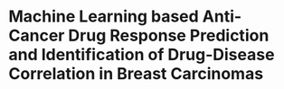 # Machine Learning based Anti-Cancer Drug Response Prediction and Identification of Drug-Disease Correlation in Breast Carcinomas #

